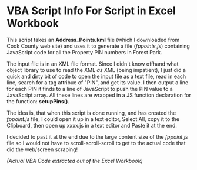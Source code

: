 # VBA Script Info For Script in Excel Workbook


This script takes an **Address_Points.kml** file (which I downloaded from Cook County web site) and uses it to generate a file (*fppoints.js*) containing JavaScript code for all the Property PIN numbers in Forest Park.

The input file is in an XML file format. Since I didn't know offhand what object library to use to read the XML *as* XML (being impatient), I just did a quick and dirty bit of code to open the input file as a text file, read in each line, search for a tag attribue of "PIN", and get its value. I then output a line for each PIN it finds to a line of JavaScript to push the PIN value to a JavaScript array. All these lines are wrapped in a JS function declaration for the function: **setupPins()**.

The idea is, that when this script is done running, and has created the *fppoint.js* file, I could open it up in a text editor, Select All, copy it to the Clipboard, then open up xxxx.js in a text editor and Paste it at the end.

I decided to past it at the end due to the large content size of the *fppoint.js* file so I would not have to scroll-scroll-scroll to get to the actual code that did the web/screen scraping!

*(Actual VBA Code extracted out of the Excel Workbook)*

